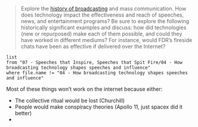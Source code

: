 > Explore the [history of broadcasting](https://medialooks.com/articles/the-evolution-of-broadcasting-from-the-airwaves-to-the-digital-age/) and mass communication. How does technology impact the effectiveness and reach of speeches, news, and entertainment programs? Be sure to explore the following historically significant examples and discuss: how did technologies (new or repurposed) make each of them possible, and could they have worked in different mediums? For instance, would FDR’s fireside chats have been as effective if delivered over the Internet?

```dataview
list
from "07 - Speeches that Inspire, Speeches that Spit Fire/04 - How broadcasting technology shapes speeches and influence"
where file.name != "04 - How broadcasting technology shapes speeches and influence"
```

Most of these things won’t work on the internet because either:

 - The collective ritual would be lost (Churchill)
 - People would make conspiracy theories (Apollo 11, just spacex did it better)
 - 